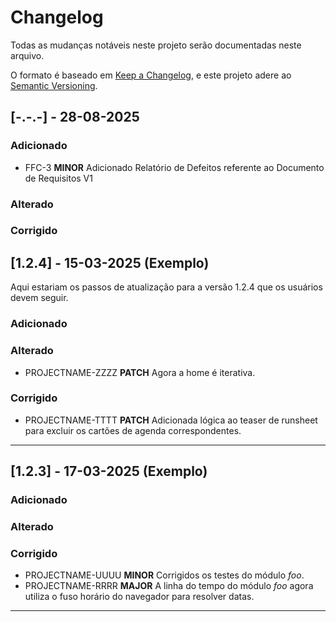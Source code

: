 # Changelog

Todas as mudanças notáveis neste projeto serão documentadas neste arquivo.

O formato é baseado em [Keep a Changelog](https://keepachangelog.com/en/1.0.0/),
e este projeto adere ao [Semantic Versioning](https://semver.org/spec/v2.0.0.html).

## [-.-.-] - 28-08-2025 

### Adicionado  
- FFC-3 **MINOR** Adicionado Relatório de Defeitos referente ao Documento de Requisitos V1

### Alterado  

### Corrigido  

## [1.2.4] - 15-03-2025 (Exemplo)

Aqui estariam os passos de atualização para a versão 1.2.4 que os usuários devem seguir.  

### Adicionado  

### Alterado  
- PROJECTNAME-ZZZZ **PATCH** Agora a home é iterativa.  

### Corrigido  
- PROJECTNAME-TTTT **PATCH** Adicionada lógica ao teaser de runsheet para excluir os cartões de agenda correspondentes.  

---

## [1.2.3] - 17-03-2025 (Exemplo)

### Adicionado  

### Alterado  

### Corrigido  
- PROJECTNAME-UUUU **MINOR** Corrigidos os testes do módulo *foo*.  
- PROJECTNAME-RRRR **MAJOR** A linha do tempo do módulo *foo* agora utiliza o fuso horário do navegador para resolver datas.

---
